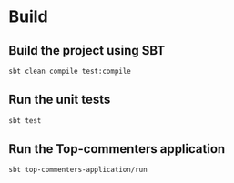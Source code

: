 Build
=====

Build the project using SBT
---------------------------

```bash
sbt clean compile test:compile
```

Run the unit tests
------------------

```bash
sbt test
```

Run the Top-commenters application
---------------------

```bash
sbt top-commenters-application/run
```

